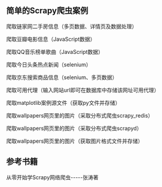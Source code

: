 ## 简单的Scrapy爬虫案例

爬取链家网二手房信息（多页数据、详情页及数据处理）


爬取豆瓣电影信息（JavaScript数据）


爬取QQ音乐榜单歌曲（JavaScript数据）


爬取今日头条热点新闻（selenium）


爬取京东搜索商品信息（selenium、多页数据）


爬取可用代理（输入网站url即可在数据库中存储该网址可用代理）


爬取matplotlib案例源文件（获取py文件并存储）


爬取wallpapers网页里的图片（采取分布式爬虫scrapy_redis）


爬取wallpapers网页里的图片（采取分布式爬虫scrapyd）


爬取wallpapers网页里的图片（获取图片格式文件并存储）




## 参考书籍

从零开始学Scrapy网络爬虫-----张涛著

